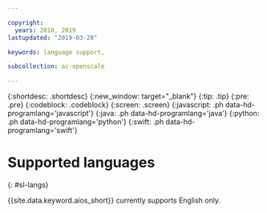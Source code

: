 ```yaml
---

copyright:
  years: 2018, 2019
lastupdated: "2019-03-28"

keywords: language support, 

subcollection: ai-openscale

---
```


{:shortdesc: .shortdesc}
{:new_window: target="_blank"}
{:tip: .tip}
{:pre: .pre}
{:codeblock: .codeblock}
{:screen: .screen}
{:javascript: .ph data-hd-programlang='javascript'}
{:java: .ph data-hd-programlang='java'}
{:python: .ph data-hd-programlang='python'}
{:swift: .ph data-hd-programlang='swift'}

# Supported languages
{: #sl-langs}

{{site.data.keyword.aios_short}} currently supports English only.
